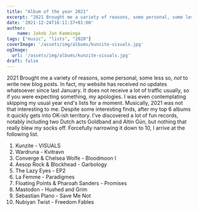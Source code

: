 ```yaml
---
title: "Album of the year 2021"
excerpt: "2021 Brought me a variety of reasons, some personal, some less so, *not* to write new blog posts. In fact, my website has received no updates whatsoever since last January..."
date: '2021-12-24T16:11:37+01:00'
author:
    name: Jakob Jan Kamminga
tags: ["music", "lists", "2020"]
coverImage: '/assets/img/albums/kunzite-visuals.jpg'
ogImage:
  url: '/assets/img/albums/kunzite-visuals.jpg'
draft: false
---
```

2021 Brought me a variety of reasons, some personal, some less so, *not* to write new blog posts. In fact, my website has received no updates whatsoever since last January. It does not receive a lot of traffic usually, so if you were expecting something, my apologies. I was even contemplating skipping my usual year end's lists for a moment. Musically, 2021 was not that interesting to me. Despite some interesting finds, after my top 6 albums it quickly gets into OK-ish territory. I've discovered a lot of fun records, notably including two Dutch acts Goldband and Altin Gün, but nothing that really blew my socks off. Forcefully narrowing it down to 10, I arrive at the following list.

1. Kunzite - VISUALS
2. Wardruna - Kvitravn
3. Converge & Chelsea Wolfe - Bloodmoon I
4. Aesop Rock & Blockhead - Garbology
5. The Lazy Eyes - EP2
6. La Femme - Paradigmes
7. Floating Points & Pharoah Sanders - Promises
8. Mastodon - Hushed and Grim
9. Sebastian Plano - Save Me Not
10. Nubiyan Twist - Freedom Fables